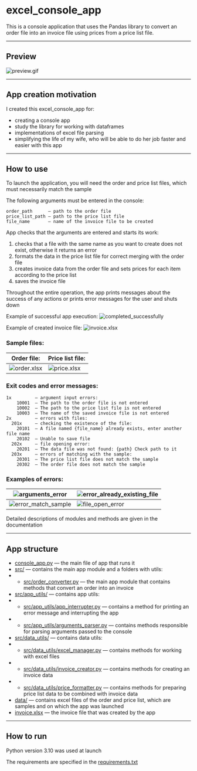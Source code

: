 # excel_console_app
This is a console application that uses the Pandas library to convert an order file into an invoice file using prices from a price list file.

-- --

## Preview

![preview.gif](https://github.com/fomaaq/excel_console_app/blob/main/imgs/preview.gif)

-- --
## App creation motivation

I created this excel_console_app for:
- creating a console app
- study the library for working with dataframes
- implementations of excel file parsing
- simplifying the life of my wife, who will be able to do her job faster and easier with this app

-- --

## How to use

To launch the application, you will need the order and price list files, which must necessarily match the sample

The following arguments must be entered in the console:

    order_path      — path to the order file
    price_list_path — path to the price list file
    file_name       — name of the invoice file to be created

App checks that the arguments are entered and starts its work:
1) checks that a file with the same name as you want to create does not exist, otherwise it returns an error
2) formats the data in the price list file for correct merging with the order file
3) creates invoice data from the order file and sets prices for each item according to the price list
4) saves the invoice file

Throughout the entire operation, the app prints messages about the success of any actions or prints error messages for the user and shuts down

Example of successful app execution: ![completed_successfully](https://github.com/fomaaq/excel_console_app/blob/main/imgs/completed_successfully.png)

Example of created invoice file: ![invoice.xlsx](https://github.com/fomaaq/excel_console_app/blob/main/imgs/invoice_xlsx.png)

### Sample files:
|Order file:|Price list file:|
|--|--|
|![order.xlsx](https://github.com/fomaaq/excel_console_app/blob/main/imgs/order_xlsx.png)|![price.xlsx](https://github.com/fomaaq/excel_console_app/blob/main/imgs/price_xlsx.png)|

### Exit codes and error messages:
```
1x         — argument input errors:
    10001  — The path to the order file is not entered 
    10002  — The path to the price list file is not entered
    10003  — The name of the saved invoice file is not entered
2x         — errors with files:
  201x     — checking the existence of the file:
    20101  — A file named {file_name} already exists, enter another file name
    20102  — Unable to save file
  202x     — file opening error:
    20201  — The data file was not found: {path} Check path to it
  203x     — errors of matching with the sample:
    20301  — The price list file does not match the sample
    20302  — The order file does not match the sample
```

### Examples of errors:
|![arguments_error](https://github.com/fomaaq/excel_console_app/blob/main/imgs/arguments_error.png)|![error_already_existing_file](https://github.com/fomaaq/excel_console_app/blob/main/imgs/error_already_existing_file.png)|
|--|--|
|![error_match_sample](https://github.com/fomaaq/excel_console_app/blob/main/imgs/error_match_sample.png)|![file_open_error](https://github.com/fomaaq/excel_console_app/blob/main/imgs/file_open_error.png)|

Detailed descriptions of modules and methods are given in the documentation

-- --

## App structure

- [console_app.py](https://github.com/fomaaq/excel_console_app/blob/main/console_app.py) — the main file of app that runs it
- [src/](https://github.com/fomaaq/excel_console_app/tree/main/src) — contains the main app module and a folders with utils:
- - [src/order_converter.py](https://github.com/fomaaq/excel_console_app/blob/main/src/order_converter.py) — the main app module that contains methods that convert an order into an invoice
- [src/app_utils/](https://github.com/fomaaq/excel_console_app/tree/main/src/app_utils) — contains app utils:
- - [src/app_utils/app_interrupter.py](https://github.com/fomaaq/excel_console_app/blob/main/src/app_utils/app_interrupter.py) — contains a method for printing an error message and interrupting the app
- - [src/app_utils/arguments_parser.py](https://github.com/fomaaq/excel_console_app/blob/main/src/app_utils/arguments_parser.py) — contains methods responsible for parsing arguments passed to the console
- [src/data_utils/](https://github.com/fomaaq/excel_console_app/tree/main/src/data_utils) — contains data utils:
- - [src/data_utils/excel_manager.py](https://github.com/fomaaq/excel_console_app/blob/main/src/data_utils/excel_manager.py) — contains methods for working with excel files
- - [src/data_utils/invoice_creator.py](https://github.com/fomaaq/excel_console_app/blob/main/src/data_utils/invoice_creator.py) — contains methods for creating an invoice data
- - [src/data_utils/price_formatter.py](https://github.com/fomaaq/excel_console_app/blob/main/src/data_utils/price_formatter.py) — contains methods for preparing price list data to be combined with invoice data
- [data/](https://github.com/fomaaq/excel_console_app/tree/main/data) — contains excel files of the order and price list, which are samples and on which the app was launched
- [invoice.xlsx](https://github.com/fomaaq/excel_console_app/blob/main/invoice.xlsx) — the invoice file that was created by the app

-- --

## How to run
Python version 3.10 was used at launch

The requirements are specified in the [requirements.txt](https://github.com/fomaaq/excel_console_app/blob/main/requirements.txt)
